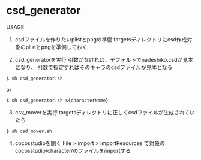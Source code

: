 # csd_generator
USAGE
1. csdファイルを作りたいplistとpngの準備
targetsディレクトリにcsd作成対象のplistとpngを準備しておく

2. csd_generatorを実行
引数がなければ、デフォルトでnadeshiko.csdが見本になり、
引数で指定すればそのキャラのcsdファイルが見本となる
```
$ sh csd_generator.sh
```

or 

```
$ sh csd_generator.sh ${characterName}
```

3. csv_moverを実行
targetsディレクトリに正しくcsdファイルが生成されていたら
```
$ sh csd_mover.sh
```

4. cocosstudioを開く
File > import > importResources
で対象のcocosstudio/character/のファイルをimportする
